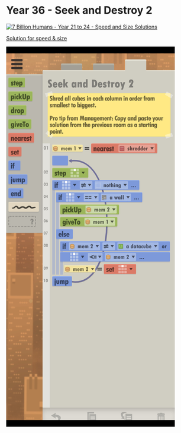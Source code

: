 # Year 36 - Seek and Destroy 2

[![7 Billion Humans - Year 21 to 24 - Speed and Size Solutions](https://img.youtube.com/vi/L6XojZDO62k/0.jpg)](https://www.youtube.com/watch?v=L6XojZDO62k&t=702s)

[Solution for speed & size](solution.txt)

![Solution for speed & size](solution.JPEG "Year 36")
